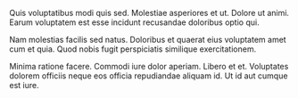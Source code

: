 Quis voluptatibus modi quis sed. Molestiae asperiores et ut. Dolore ut animi. Earum voluptatem est esse incidunt recusandae doloribus optio qui.
 Nam molestias facilis sed natus. Doloribus et quaerat eius voluptatem amet cum et quia. Quod nobis fugit perspiciatis similique exercitationem.
 Minima ratione facere. Commodi iure dolor aperiam. Libero et et. Voluptates dolorem officiis neque eos officia repudiandae aliquam id. Ut id aut cumque est iure.